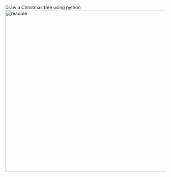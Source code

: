 Draw a Christmas tree using python
<img width="508" alt="readme" src="https://github.com/grantzhou123/Christmas-tree/assets/133722520/3d798b5d-b36b-4fb3-a11f-cf9e10f8fe17">
